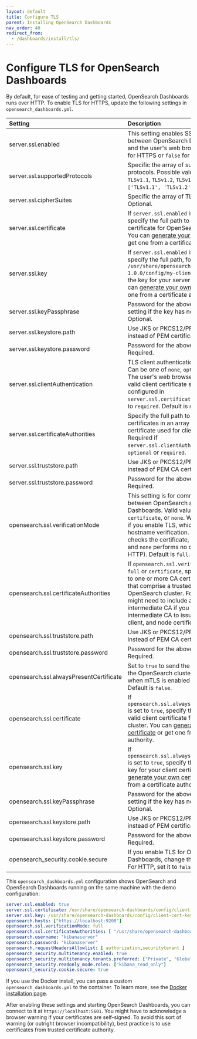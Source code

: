 ```yaml
---
layout: default
title: Configure TLS
parent: Installing OpenSearch Dashboards
nav_order: 40
redirect_from:
  - /dashboards/install/tls/
---
```


# Configure TLS for OpenSearch Dashboards

By default, for ease of testing and getting started, OpenSearch Dashboards runs over HTTP. To enable TLS for HTTPS, update the following settings in `opensearch_dashboards.yml`.

Setting | Description
:--- | :---
server.ssl.enabled | This setting enables SSL communication between OpenSearch Dashboards server and the user's web browser. Set to `true` for HTTPS or `false` for HTTP.
server.ssl.supportedProtocols | Specific the array of supported TLS protocols. Possible values are `TLSv1`, `TLSv1.1`, `TLSv1.2`, `TLSv1.3`. Default is `['TLSv1.1', 'TLSv1.2', 'TLSv1.3']`.
server.ssl.cipherSuites | Specific the array of TLS cipher suites. Optional.
server.ssl.certificate | If `server.ssl.enabled` is set to `true`, specify the full path to a valid PEM server certificate for OpenSearch Dashboards. You can [generate your own certificate]({{site.url}}{{site.baseurl}}/security/configuration/generate-certificates/) or get one from a certificate authority.
server.ssl.key | If `server.ssl.enabled` is set to `true`, specify the full path, for example, `/usr/share/opensearch-dashboards-1.0.0/config/my-client-cert-key.pem`, to the key for your server certificate. You can [generate your own certificate]({{site.url}}{{site.baseurl}}/security/configuration/generate-certificates/) or get one from a certificate authority.
server.ssl.keyPassphrase | Password for the above key. Omit this setting if the key has no password. Optional.
server.ssl.keystore.path | Use JKS or PKCS12/PFX keystore file instead of PEM certificate and key.
server.ssl.keystore.password | Password for the above keystore. Required.
server.ssl.clientAuthentication | TLS client authentication mode to use. Can be one of `none`, `optional` or `required`. The user's web browser needs to send a valid client certificate signed by CA configured in `server.ssl.certificateAuthorities` if set to `required`. Default is `none`.
server.ssl.certificateAuthorities | Specify the full path to one or more CA certificates in an array who issues the certificate used for client authentication. Required if `server.ssl.clientAuthentication` is set to `optional` or `required`.
server.ssl.truststore.path | Use JKS or PKCS12/PFX truststore file instead of PEM CA certificates.
server.ssl.truststore.password | Password for the above truststore. Required.
opensearch.ssl.verificationMode | This setting is for communications between OpenSearch and OpenSearch Dashboards. Valid values are `full`, `certificate`, or `none`. We recommend `full` if you enable TLS, which enables hostname verification. `certificate` just checks the certificate, not the hostname, and `none` performs no checks (suitable for HTTP). Default is `full`.
opensearch.ssl.certificateAuthorities | If `opensearch.ssl.verificationMode` is `full` or `certificate`, specify the full path to one or more CA certificates in an array that comprise a trusted chain for your OpenSearch cluster. For example, you might need to include a root CA _and_ an intermediate CA if you used the intermediate CA to issue your admin, client, and node certificates.
opensearch.ssl.truststore.path | Use JKS or PKCS12/PFX truststore file instead of PEM CA certificates.
opensearch.ssl.truststore.password | Password for the above truststore. Required.
opensearch.ssl.alwaysPresentCertificate | Set to `true` to send the client certificate to the OpenSearch cluster. This is necessary when mTLS is enabled in OpenSearch. Default is `false`.
opensearch.ssl.certificate | If `opensearch.ssl.alwaysPresentCertificate` is set to `true`, specify the full path to a valid client certificate for the OpenSearch cluster. You can [generate your own certificate]({{site.url}}{{site.baseurl}}/security/configuration/generate-certificates/) or get one from a certificate authority.
opensearch.ssl.key | If `opensearch.ssl.alwaysPresentCertificate` is set to `true`, specify the full path to the key for your client certificate. You can [generate your own certificate]({{site.url}}{{site.baseurl}}/security/configuration/generate-certificates/) or get one from a certificate authority.
opensearch.ssl.keyPassphrase | Password for the above key. Omit this setting if the key has no password. Optional.
opensearch.ssl.keystore.path | Use JKS or PKCS12/PFX keystore file instead of PEM certificate and key.
opensearch.ssl.keystore.password | Password for the above keystore. Required.
opensearch_security.cookie.secure | If you enable TLS for OpenSearch Dashboards, change this setting to `true`. For HTTP, set it to `false`.

This `opensearch_dashboards.yml` configuration shows OpenSearch and OpenSearch Dashboards running on the same machine with the demo configuration:

```yml
server.ssl.enabled: true
server.ssl.certificate: /usr/share/opensearch-dashboards/config/client-cert.pem
server.ssl.key: /usr/share/opensearch-dashboards/config/client-cert-key.pem
opensearch.hosts: ["https://localhost:9200"]
opensearch.ssl.verificationMode: full
opensearch.ssl.certificateAuthorities: [ "/usr/share/opensearch-dashboards/config/root-ca.pem", "/usr/share/opensearch-dashboards/config/intermediate-ca.pem" ]
opensearch.username: "kibanaserver"
opensearch.password: "kibanaserver"
opensearch.requestHeadersAllowlist: [ authorization,securitytenant ]
opensearch_security.multitenancy.enabled: true
opensearch_security.multitenancy.tenants.preferred: ["Private", "Global"]
opensearch_security.readonly_mode.roles: ["kibana_read_only"]
opensearch_security.cookie.secure: true
```

If you use the Docker install, you can pass a custom `opensearch_dashboards.yml` to the container. To learn more, see the [Docker installation page]({{site.url}}{{site.baseurl}}/opensearch/install/docker/).

After enabling these settings and starting OpenSearch Dashboards, you can connect to it at `https://localhost:5601`. You might have to acknowledge a browser warning if your certificates are self-signed. To avoid this sort of warning (or outright browser incompatibility), best practice is to use certificates from trusted certificate authority.
